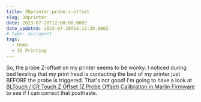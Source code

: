 ```yaml
---
title: 3Dprinter-probe-z-offset
slug: 3dprinter
date: 2023-07-20T12:00:00.000Z
date_updated: 2023-07-20T14:12:20.000Z
# type: micropost
tags:
  - Home
  - 3D Printing
---
```


So, the probe Z-offset on my printer seems to be wonky.  I noticed during bed leveling that my print head is contacting the bed of my printer just BEFORE the probe is triggered.  That's not good!  I'm going to have a look at [BLTouch / CR Touch Z Offset (Z Probe Offset) Calibration in Marlin Firmware](https://www.3dprintgorilla.com/bltouch-crtouch-z-probe-offset-calibration-in-marlin/) to see if I can correct that posthaste.
